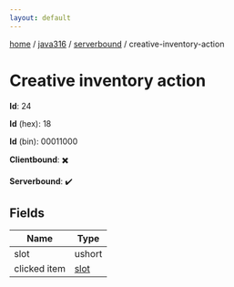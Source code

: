 ```yaml
---
layout: default
---
```


[home](/)  /  [java316](/protocol/java316)  /  [serverbound](/protocol/java316/serverbound)  /  creative-inventory-action

# Creative inventory action

**Id**: 24

**Id** (hex): 18

**Id** (bin): 00011000

**Clientbound**: ✖️

**Serverbound**: ✔️

## Fields

Name | Type
---|---
slot | ushort
clicked item | [slot](/protocol/java316/types/slot)
